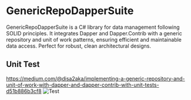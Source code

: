 # GenericRepoDapperSuite
GenericRepoDapperSuite is a C# library for data management following SOLID principles. It integrates Dapper and Dapper.Contrib with a generic repository and unit of work patterns, ensuring efficient and maintainable data access. Perfect for robust, clean architectural designs.

## Unit Test
https://medium.com/@disa2aka/implementing-a-generic-repository-and-unit-of-work-with-dapper-and-dapper-contrib-with-unit-tests-d51b886b3cf8
![Test](https://github.com/andissanayake/GenericRepoDapperSuite/blob/master/images/01.png?raw=true)
